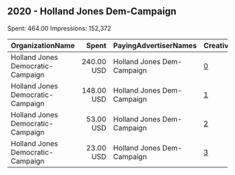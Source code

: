## 2020 - Holland Jones Dem-Campaign 
Spent: 464.00
Impressions: 152,372

|OrganizationName|Spent|PayingAdvertiserNames|CreativeUrls|Impressions|Genders|AgeBrackets|CountryCodes|BillingAddresses|CandidateBallotInformation|
|:---|---:|:---|:---|---:|:---|:---|:---|:---|:---|
|Holland Jones Democratic-Campaign|240.00 USD|Holland Jones Dem-Campaign|[0](https://www.snap.com/political-ads/asset/8bb565358d3c3be3a3cab5cf09ddc92cf6719fe71a7dd198d431ff9d2d799ae6?mediaType=mp4)|87,492|||united states|"9927 Caleb Way,Missouri City,77459,US"|Holland Jones 4 Sheriff|
|Holland Jones Democratic-Campaign|148.00 USD|Holland Jones Dem-Campaign|[1](https://www.snap.com/political-ads/asset/8bb565358d3c3be3a3cab5cf09ddc92cf6719fe71a7dd198d431ff9d2d799ae6?mediaType=mp4)|39,307|||united states|"9927 Caleb Way,Missouri City,77459,US"|FYI|
|Holland Jones Democratic-Campaign|53.00 USD|Holland Jones Dem-Campaign|[2](https://www.snap.com/political-ads/asset/8bb565358d3c3be3a3cab5cf09ddc92cf6719fe71a7dd198d431ff9d2d799ae6?mediaType=mp4)|19,480|||united states|"9927 Caleb Way,Missouri City,77459,US"|Holland Jones|
|Holland Jones Democratic-Campaign|23.00 USD|Holland Jones Dem-Campaign|[3](https://www.snap.com/political-ads/asset/8bb565358d3c3be3a3cab5cf09ddc92cf6719fe71a7dd198d431ff9d2d799ae6?mediaType=mp4)|6,093|||united states|"9927 Caleb Way,Missouri City,77459,US"|Holland Jones|
